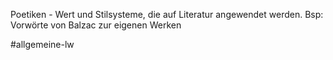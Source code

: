 Poetiken - Wert und Stilsysteme, die auf Literatur angewendet werden.
	Bsp: Vorwörte von Balzac zur eigenen Werken

 #allgemeine-lw 